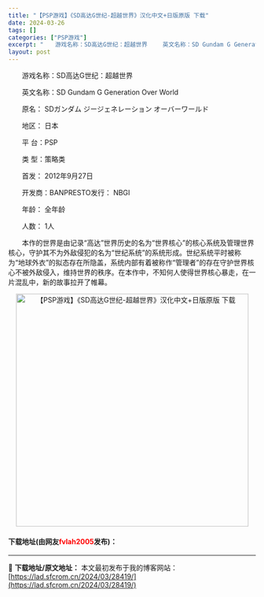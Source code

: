 ```yaml
---
title: "【PSP游戏】《SD高达G世纪-超越世界》汉化中文+日版原版 下载"
date: 2024-03-26
tags: []
categories: ["PSP游戏"]
excerpt: "　　游戏名称：SD高达G世纪：超越世界 　　英文名称：SD Gundam G Generation Over World 　　原名： SDガンダム ジージェネレーション オーバーワールド 　　地区： 日本 　　平 台：PSP 　　类 型：策略类 　　首发： 2012年9月27日 　　开发商：BANP&hellip;"
layout: post
---
```


 <p>　　游戏名称：SD高达G世纪：超越世界</p> <p>　　英文名称：SD Gundam G Generation Over World</p> <p>　　原名： SDガンダム ジージェネレーション オーバーワールド</p> <p>　　地区： 日本</p> <p>　　平 台：PSP</p> <p>　　类 型：策略类</p> <p>　　首发： 2012年9月27日</p> <p>　　开发商：BANPRESTO发行： NBGI</p> <p>　　年龄： 全年龄</p> <p>　　人数： 1人</p> <p>　　本作的世界是由记录&ldquo;高达&rdquo;世界历史的名为&ldquo;世界核心&rdquo;的核心系统及管理世界核心，守护其不为外敌侵犯的名为&ldquo;世纪系统&rdquo;的系统形成。世纪系统平时被称为&ldquo;地球外衣&rdquo;的拟态存在所隐盖，系统内部有着被称作&ldquo;管理者&rdquo;的存在守护世界核心不被外敌侵入，维持世界的秩序。在本作中，不知何人使得世界核心暴走，在一片混乱中，新的故事拉开了帷幕。</p> <p align="center"><img align="" border="0" src="https://lad.sfcrom.cn/wp-content/uploads/2024/03/20240325_6601aac954e92.jpg" width="473" alt="【PSP游戏】《SD高达G世纪-超越世界》汉化中文+日版原版 下载" /></p> <p><h4>下载地址(由网友<font color="red">fvlah2005</font>发布)：</h4></p> 

---
📖 **下载地址/原文地址：** 本文最初发布于我的博客网站：[https://lad.sfcrom.cn/2024/03/28419/](https://lad.sfcrom.cn/2024/03/28419/)
